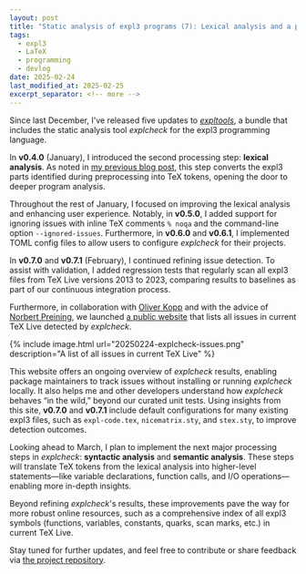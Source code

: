 ```yaml
---
layout: post
title: "Static analysis of expl3 programs (7): Lexical analysis and a public website listing issues in current TeX Live"
tags:
  - expl3
  - LaTeX
  - programming
  - devlog
date: 2025-02-24
last_modified_at: 2025-02-25
excerpt_separator: <!-- more -->
---
```


Since last December, I've released five updates to [_expltools_][6], a bundle that includes the static analysis tool _explcheck_ for the expl3 programming language.

In **v0.4.0** (January), I introduced the second processing step: **lexical analysis**. As noted in [my previous blog post][1], this step converts the expl3 parts identified during preprocessing into TeX tokens, opening the door to deeper program analysis.

Throughout the rest of January, I focused on improving the lexical analysis and enhancing user experience. Notably, in **v0.5.0**, I added support for ignoring issues with inline TeX comments `% noqa` and the command-line option `--ignored-issues`. Furthermore, in **v0.6.0** and **v0.6.1**, I implemented TOML config files to allow users to configure _explcheck_ for their projects.

In **v0.7.0** and **v0.7.1** (February), I continued refining issue detection. To assist with validation, I added regression tests that regularly scan all expl3 files from TeX Live versions 2013 to 2023, comparing results to baselines as part of our continuous integration process.

Furthermore, in collaboration with [Oliver Kopp][2] and with the advice of [Norbert Preining][5], we launched [a public website][3] that lists all issues in current TeX Live detected by _explcheck_.

<!-- more -->

  {% include image.html url="20250224-explcheck-issues.png"
     description="A list of all issues in current TeX Live" %}

This website offers an ongoing overview of _explcheck_ results, enabling package maintainers to track issues without installing or running _explcheck_ locally. It also helps me and other developers understand how _explcheck_ behaves “in the wild,” beyond our curated unit tests. Using insights from this site, **v0.7.0** and **v0.7.1** include default configurations for many existing expl3 files, such as `expl-code.tex`, `nicematrix.sty`, and `stex.sty`, to improve detection outcomes.

Looking ahead to March, I plan to implement the next major processing steps in _explcheck_: **syntactic analysis** and **semantic analysis**. These steps will translate TeX tokens from the lexical analysis into higher-level statements—like variable declarations, function calls, and I/O operations—enabling more in-depth insights.

Beyond refining _explcheck_'s results, these improvements pave the way for more robust online resources, such as a comprehensive index of all expl3 symbols (functions, variables, constants, quarks, scan marks, etc.) in current TeX Live.

Stay tuned for further updates, and feel free to contribute or share feedback via [the project repository][4].

 [1]: /Expl3-Linter-6
 [2]: https://github.com/koppor
 [3]: https://koppor.github.io/explcheck-issues/
 [4]: https://github.com/Witiko/expltools/
 [5]: https://github.com/norbusan
 [6]: https://ctan.org/pkg/expltools
